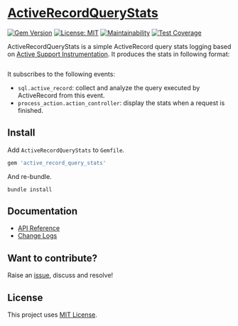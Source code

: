 # [ActiveRecordQueryStats](https://github.com/tian-im/active_record_query_stats)

[![Gem Version](https://badge.fury.io/rb/active_record_query_stats.svg)](https://badge.fury.io/rb/active_record_query_stats)
[![License: MIT](https://img.shields.io/badge/License-MIT-yellow.svg)](https://opensource.org/licenses/MIT)
[![Maintainability](https://api.codeclimate.com/v1/badges/9ba0a610043a2e1a9e74/maintainability)](https://codeclimate.com/github/tian-im/active_record_query_stats/maintainability)
[![Test Coverage](https://api.codeclimate.com/v1/badges/9ba0a610043a2e1a9e74/test_coverage)](https://codeclimate.com/github/tian-im/active_record_query_stats/test_coverage)

ActiveRecordQueryStats is a simple ActiveRecord query stats logging based on [Active Support Instrumentation](https://guides.rubyonrails.org/active_support_instrumentation.html). It produces the stats in following format:

```shell
```

It subscribes to the following events:

- `sql.active_record`: collect and analyze the query executed by ActiveRecord from this event.
- `process_action.action_controller`: display the stats when a request is finished.

## Install

Add `ActiveRecordQueryStats` to `Gemfile`.

```ruby
gem 'active_record_query_stats'
```

And re-bundle.

```shell
bundle install
```

## Documentation

- [API Reference](https://www.rubydoc.info/gems/active_record_query_stats)
- [Change Logs](https://github.com/tian-im/active_record_query_stats/blob/master/CHANGELOG.md)

## Want to contribute?

Raise an [issue](https://github.com/tian-im/active_record_query_stats/issues/new), discuss and resolve!

## License

This project uses [MIT License](https://github.com/tian-im/active_record_query_stats/blob/master/LICENSE).
